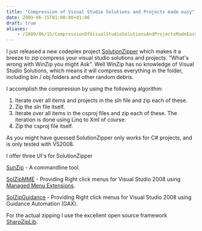 ```yaml
---
title: "Compression of Visual Studio Solutions and Projects made easy"
date: 2009-06-15T01:00:00+01:00
draft: true
aliases:
    - /2009/06/15/CompressionOfVisualStudioSolutionsAndProjectsMadeEasy.aspx
---
```

I just released a new codeplex project [SolutionZipper](http://solzip.codeplex.com/) which makes it a breeze to zip compress your visual studio solutions and projects. "What's wrong with WinZip you might Ask". Well WinZip has no knowledge of Visual Studio Solutions, which means it will compress everything in the folder, including bin / obj folders and other random debris.

I accomplish the compression by using the following algorithm:

1. Iterate over all items and projects in the sln file and zip each of these.
1. Zip the sln file itself.
1. Iterate over all items in the csproj files and zip each of these. The iteration is done using Linq to Xml of course.
1. Zip the csproj file itself.

As you might have guessed SolutionZipper only works for C# projects, and is only tested with VS2008.

I offer three UI's for SolutionZipper

[SunZip](http://solzip.codeplex.com/Wiki/View.aspx?title=SunZip) - A commandline tool.

 

[SolZipMME](http://solzip.codeplex.com/Wiki/View.aspx?title=SolZipMME) - Providing Right click menus for Visual Studio 2008 using [Managed Menu Extensions](http://managedmenuextension.codeplex.com).

 

[SolZipGuidance](http://solzip.codeplex.com/Wiki/View.aspx?title=SolZipGuidance) - Providing Right click menus for Visual Studio 2008 using Guidance Automation (GAX).

 

For the actual zipping I use the excellent open source framework [SharpZipLib](http://www.icsharpcode.net/OpenSource/SharpZipLib).